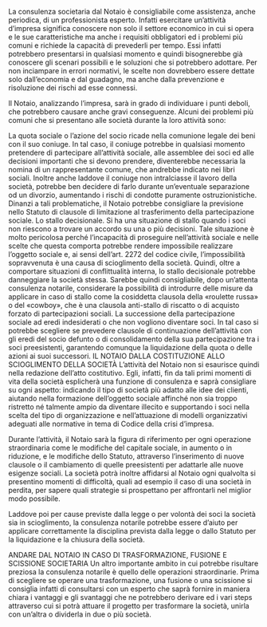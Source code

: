 La consulenza societaria dal Notaio è consigliabile come assistenza, anche periodica, di un professionista esperto. Infatti esercitare un’attività d’impresa significa conoscere non solo il settore economico in cui si opera e le sue caratteristiche ma anche i requisiti obbligatori ed i problemi più comuni e richiede la capacità di prevederli per tempo. Essi infatti potrebbero presentarsi in qualsiasi momento e quindi bisognerebbe già conoscere gli scenari possibili e le soluzioni che si potrebbero adottare. Per non inciampare in errori normativi, le scelte non dovrebbero essere dettate solo dall’economia e dal guadagno, ma anche dalla prevenzione e risoluzione dei rischi ad esse connessi.

Il Notaio, analizzando l’impresa, sarà in grado di individuare i punti deboli, che potrebbero causare anche gravi conseguenze. Alcuni dei problemi più comuni che si presentano alle società durante la loro attività sono:

La quota sociale o l’azione del socio ricade nella comunione legale dei beni con il suo coniuge. In tal caso, il coniuge potrebbe in qualsiasi momento pretendere di partecipare all’attività sociale, alle assemblee dei soci ed alle decisioni importanti che si devono prendere, diventerebbe necessaria la nomina di un rappresentante comune, che andrebbe indicato nei libri sociali. Inoltre anche laddove il coniuge non intralciasse il lavoro della società, potrebbe ben decidere di farlo durante un’eventuale separazione od un divorzio, aumentando i rischi di condotte puramente ostruzionistiche. Dinanzi a tali problematiche, il Notaio potrebbe consigliare la previsione nello Statuto di clausole di limitazione al trasferimento della partecipazione sociale.
Lo stallo decisionale. Si ha una situazione di stallo quando i soci non riescono a trovare un accordo su una o più decisioni. Tale situazione è molto pericolosa perché l’incapacità di proseguire nell’attività sociale e nelle scelte che questa comporta potrebbe rendere impossibile realizzare l’oggetto sociale e, ai sensi dell’art. 2272 del codice civile, l’impossibilità sopravvenuta è una causa di scioglimento della società. Quindi, oltre a comportare situazioni di conflittualità interna, lo stallo decisionale potrebbe danneggiare la società stessa. Sarebbe quindi consigliabile, dopo un’attenta consulenza notarile, considerare la possibilità di introdurre delle misure da applicare in caso di stallo come la cosiddetta clausola della «roulette russa» o del «cowboy», che è una clausola anti-stallo di riscatto o di acquisto forzato di partecipazioni sociali.
La successione della partecipazione sociale ad eredi indesiderati o che non vogliono diventare soci. In tal caso si potrebbe scegliere se prevedere clausole di continuazione dell’attività con gli eredi del socio defunto o di consolidamento della sua partecipazione tra i soci preesistenti, garantendo comunque la liquidazione della quota o delle azioni ai suoi successori.
IL NOTAIO DALLA COSTITUZIONE ALLO SCIOGLIMENTO DELLA SOCIETÀ
L’attività del Notaio non si esaurisce quindi nella redazione dell’atto costitutivo. Egli, infatti, fin da tali primi momenti di vita della società esplicherà una funzione di consulenza e saprà consigliare su ogni aspetto: indicando il tipo di società più adatto alle idee dei clienti, aiutando nella formazione dell’oggetto sociale affinché non sia troppo ristretto né talmente ampio da diventare illecito e supportando i soci nella scelta del tipo di organizzazione e nell’attuazione di modelli organizzativi adeguati alle normative in tema di Codice della crisi d’impresa.

Durante l’attività, il Notaio sarà la figura di riferimento per ogni operazione straordinaria come le modifiche del capitale sociale, in aumento o in riduzione, e le modifiche dello Statuto, attraverso l’inserimento di nuove clausole o il cambiamento di quelle preesistenti per adattarle alle nuove esigenze sociali. La società potrà inoltre affidarsi al Notaio ogni qualvolta si presentino momenti di difficoltà, quali ad esempio il caso di una società in perdita, per sapere quali strategie si prospettano per affrontarli nel miglior modo possibile.

Laddove poi per cause previste dalla legge o per volontà dei soci la società sia in scioglimento, la consulenza notarile potrebbe essere d’aiuto per applicare correttamente la disciplina prevista dalla legge o dallo Statuto per la liquidazione e la chiusura della società.

ANDARE DAL NOTAIO IN CASO DI TRASFORMAZIONE, FUSIONE E SCISSIONE SOCIETARIA
Un altro importante ambito in cui potrebbe risultare preziosa la consulenza notarile è quello delle operazioni straordinarie. Prima di scegliere se operare una trasformazione, una fusione o una scissione si consiglia infatti di consultarsi con un esperto che saprà fornire in maniera chiara i vantaggi e gli svantaggi che ne potrebbero derivare ed i vari steps attraverso cui si potrà attuare il progetto per trasformare la società, unirla con un’altra o dividerla in due o più società.